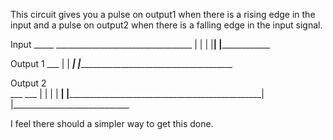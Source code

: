 
This circuit gives you a pulse on output1 when there is a rising edge in the input and a pulse on output2 when there is a falling edge in the input signal.




Input       _____                    __________________________________
                |                    |                                |
                |____________________|                                |________________________________






Output 1	                         ___
                                     | |
         	_________________________| |_______________________________________________________________







Output 2   
                ___                                                    ___
                | |                                                    | |
     		____| |____________________________________________________| |_____________________________





I feel there should a simpler way to get this done.




